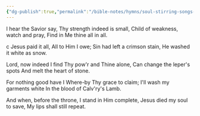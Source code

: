 ```yaml
---
{"dg-publish":true,"permalink":"/bible-notes/hymns/soul-stirring-songs-and-hymns/003-jesus-paid-it-all/","title":"Jesus Paid It All","created":"","updated":""}
---
```



I hear the Savior say,
Thy strength indeed is small,
Child of weakness, watch and pray,
Find in Me thine all in all.

c
Jesus paid it all,
All to Him I owe;
Sin had left a crimson stain,
He washed it white as snow.

Lord, now indeed I find
Thy pow'r and Thine alone,
Can change the leper's spots
And melt the heart of stone.

For nothing good have I
Where-by Thy grace to claim;
I'll wash my garments white
In the blood of Calv'ry's Lamb.

And when, before the throne,
I stand in Him complete,
Jesus died my soul to save,
My lips shall still repeat.


